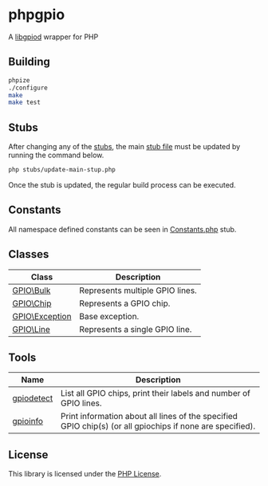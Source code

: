 # phpgpio

A [libgpiod](https://git.kernel.org/pub/scm/libs/libgpiod/libgpiod.git/) wrapper for PHP

## Building

```bash
phpize
./configure
make
make test
```

## Stubs

After changing any of the [stubs](stubs/), the main [stub file](phpgpio.stub.php) must be updated by running the command below.

```bash
php stubs/update-main-stup.php
```

Once the stub is updated, the regular build process can be executed.

## Constants

All namespace defined constants can be seen in [Constants.php](stubs/Constants.php) stub.

## Classes

Class                                 | Description
--------------------------------------|------------
[GPIO\Bulk](stubs/Bulk.php)           | Represents multiple GPIO lines.
[GPIO\Chip](stubs/Chip.php)           | Represents a GPIO chip.
[GPIO\Exception](stubs/Exception.php) | Base exception.
[GPIO\Line](stub/Line.php)            | Represents a single GPIO line.

## Tools

Name                               | Description
-----------------------------------|------------
[gpiodetect](tools/gpiodetect.php) | List all GPIO chips, print their labels and number of GPIO lines.
[gpioinfo](tools/gpioinfo.php)     | Print information about all lines of the specified GPIO chip(s) (or all gpiochips if none are specified).

## License

This library is licensed under the [PHP License](LICENSE).
